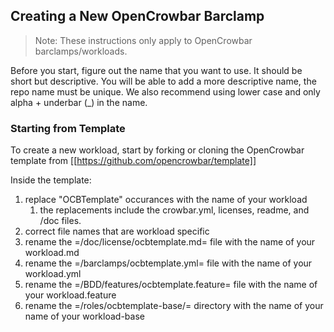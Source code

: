 ## Creating a New OpenCrowbar Barclamp

> Note: These instructions only apply to OpenCrowbar barclamps/workloads.

Before you start, figure out the name that you want to use.  It should be short but descriptive.  You will be able to add a more descriptive name, the repo name must be unique.  We also recommend using lower case and only alpha + underbar (_) in the name.

### Starting from Template

To create a new workload, start by forking or cloning the OpenCrowbar template from [[https://github.com/opencrowbar/template]]

Inside the template:

1. replace "OCBTemplate" occurances with the name of your workload
   1. the replacements include the crowbar.yml, licenses, readme, and /doc files.
1. correct file names that are workload specific
  1. rename the =/doc/license/ocbtemplate.md= file with the name of your workload.md
  1. rename the =/barclamps/ocbtemplate.yml= file with the name of your workload.yml
  1. rename the =/BDD/features/ocbtemplate.feature= file with the name of your workload.feature
  1. rename the =/roles/ocbtemplate-base/= directory with the name of your name of your workload-base